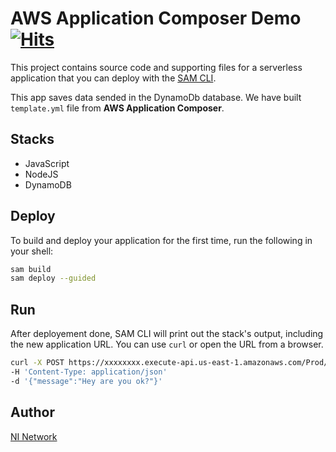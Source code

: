 # AWS Application Composer Demo [![Hits](https://hits.seeyoufarm.com/api/count/incr/badge.svg?url=https%3A%2F%2Fgithub.com%2Fnumerica-ideas%2Fni-aws-application-composer-sample&count_bg=%2379C83D&title_bg=%23555555&icon=&icon_color=%23E7E7E7&title=hits&edge_flat=false)](https://blog.numericaideas.com)

This project contains source code and supporting files for a serverless application that you can deploy with the [SAM CLI](https://docs.aws.amazon.com/serverless-application-model/latest/developerguide/what-is-sam.html).

This app saves data sended in the DynamoDb database. We have built `template.yml` file from **AWS Application Composer**.

## Stacks

- JavaScript
- NodeJS
- DynamoDB

## Deploy

To build and deploy your application for the first time, run the following in your shell:

```bash
sam build
sam deploy --guided
```

## Run

After deployement done, SAM CLI will print out the stack's output, including the new application URL. You can use `curl` or open the URL from a browser.

```bash
curl -X POST https://xxxxxxxx.execute-api.us-east-1.amazonaws.com/Prod/demo
-H 'Content-Type: application/json'
-d '{"message":"Hey are you ok?"}'
```

## Author

[NI Network](https://www.numericaideas.com/)
